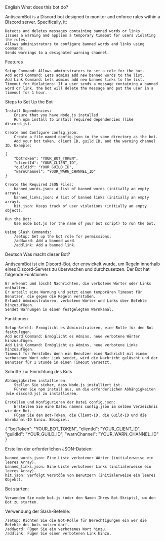 English
What does this bot do?

AntiscamBot is a Discord bot designed to monitor and enforce rules within a Discord server. Specifically, it:

    Detects and deletes messages containing banned words or links.
    Issues a warning and applies a temporary timeout for users violating the rules.
    Allows administrators to configure banned words and links using commands.
    Sends warnings to a designated warning channel.

Features

    Setup Command: Allows administrators to set a role for the bot.
    Add Word Command: Lets admins add new banned words to the list.
    Add Link Command: Lets admins add new banned links to the list.
    Timeout for Violations: If a user sends a message containing a banned word or link, the bot will delete the message and put the user in a timeout for 1 hour.

Steps to Set Up the Bot

    Install Dependencies:
        Ensure that you have Node.js installed.
        Run npm install to install required dependencies (like discord.js).

    Create and Configure config.json:
        Create a file named config.json in the same directory as the bot.
        Add your bot token, client ID, guild ID, and the warning channel ID. Example:

    {
        "botToken": "YOUR_BOT_TOKEN",
        "clientId": "YOUR_CLIENT_ID",
        "guildId": "YOUR_GUILD_ID",
        "warnChannel": "YOUR_WARN_CHANNEL_ID"
    }

    Create the Required JSON Files:
        banned_words.json: A list of banned words (initially an empty array).
        banned_links.json: A list of banned links (initially an empty array).
        hit.json: Keeps track of user violations (initially an empty object).

    Run the Bot:
        Use node bot.js (or the name of your bot script) to run the bot.

    Using Slash Commands:
        /setup: Set up the bot role for permissions.
        /addword: Add a banned word.
        /addlink: Add a banned link.




Deutsch
Was macht dieser Bot?

AntiscamBot ist ein Discord-Bot, der entwickelt wurde, um Regeln innerhalb eines Discord-Servers zu überwachen und durchzusetzen. Der Bot hat folgende Funktionen:

    Er erkennt und löscht Nachrichten, die verbotene Wörter oder Links enthalten.
    Er erteilt eine Warnung und setzt einen temporären Timeout für Benutzer, die gegen die Regeln verstoßen.
    Erlaubt Administratoren, verbotene Wörter und Links über Befehle hinzuzufügen.
    Sendet Warnungen in einen festgelegten Warnkanal.

Funktionen

    Setup-Befehl: Ermöglicht es Administratoren, eine Rolle für den Bot festzulegen.
    Add Word Command: Ermöglicht es Admins, neue verbotene Wörter hinzuzufügen.
    Add Link Command: Ermöglicht es Admins, neue verbotene Links hinzuzufügen.
    Timeout für Verstöße: Wenn ein Benutzer eine Nachricht mit einem verbotenen Wort oder Link sendet, wird die Nachricht gelöscht und der Benutzer für 1 Stunde in einen Timeout versetzt.

Schritte zur Einrichtung des Bots

    Abhängigkeiten installieren:
        Stellen Sie sicher, dass Node.js installiert ist.
        Führen Sie npm install aus, um die erforderlichen Abhängigkeiten (wie discord.js) zu installieren.

    Erstellen und Konfigurieren der Datei config.json:
        Erstellen Sie eine Datei namens config.json im selben Verzeichnis wie der Bot.
        Fügen Sie den Bot-Token, die Client-ID, die Guild-ID und die Warnkanal-ID hinzu. Beispiel:

{
    "botToken": "YOUR_BOT_TOKEN",
    "clientId": "YOUR_CLIENT_ID",
    "guildId": "YOUR_GUILD_ID",
    "warnChannel": "YOUR_WARN_CHANNEL_ID"
}

Erstellen der erforderlichen JSON-Dateien:

    banned_words.json: Eine Liste verbotener Wörter (initialerweise ein leeres Array).
    banned_links.json: Eine Liste verbotener Links (initialerweise ein leeres Array).
    hit.json: Verfolgt Verstöße von Benutzern (initialerweise ein leeres Objekt).

Bot starten:

    Verwenden Sie node bot.js (oder den Namen Ihres Bot-Skripts), um den Bot zu starten.

Verwendung der Slash-Befehle:

    /setup: Richten Sie die Bot-Rolle für Berechtigungen ein wer die Befehle des bots nutzen darf.
    /addword: Fügen Sie ein verbotenes Wort hinzu.
    /addlink: Fügen Sie einen verbotenen Link hinzu.